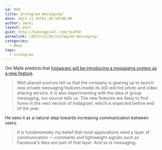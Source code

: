 ```yaml
---
id: 950
title: Instagram messaging?
date: 2013-11-26T01:26:14+00:00
author: Jenxi
layout: post
guid: http://bakingpixel.com/?p=950
permalink: /2013/11/26/instagram-messaging/
categories:
  - News
tags:
  - instagram
---
```

Om Malik predicts that [Instagram will be introducing a messaging system as a new feature](http://gigaom.com/2013/11/22/what-is-instagrams-next-big-thing-messaging-perhaps/).

> Well-placed sources tell us that the company is gearing up to launch new private messaging features inside its still red-hot photo and video sharing service. It is also experimenting with the idea of group messaging, our source tells us. The new features are likely to find home in the next version of Instagram, which is expected before end of the year. 

He sees it as a natural step towards increasing communication between users.

> It is fundamentally my belief that most applications need a layer of communication — comments and lightweight signals such as Facebook’s likes are part of that layer. And so is messaging.